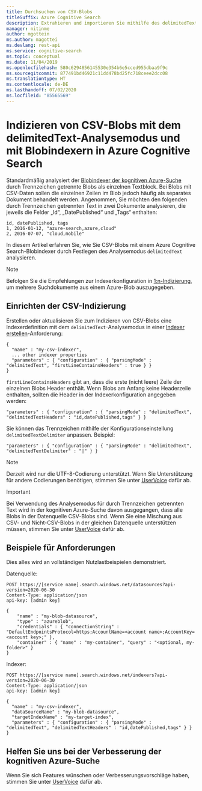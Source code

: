 ```yaml
---
title: Durchsuchen von CSV-Blobs
titleSuffix: Azure Cognitive Search
description: Extrahieren und importieren Sie mithilfe des delimitedText-Analysemodus CSV-Dateien aus Azure Blob Storage.
manager: nitinme
author: mgottein
ms.author: magottei
ms.devlang: rest-api
ms.service: cognitive-search
ms.topic: conceptual
ms.date: 11/04/2019
ms.openlocfilehash: 580c6294856145530e354b6e5cced955dbaa9f9c
ms.sourcegitcommit: 877491bd46921c11dd478bd25fc718ceee2dcc08
ms.translationtype: HT
ms.contentlocale: de-DE
ms.lasthandoff: 07/02/2020
ms.locfileid: "85565569"
---
```

# <a name="how-to-index-csv-blobs-using-delimitedtext-parsing-mode-and-blob-indexers-in-azure-cognitive-search"></a>Indizieren von CSV-Blobs mit dem delimitedText-Analysemodus und mit Blobindexern in Azure Cognitive Search

Standardmäßig analysiert der [Blobindexer der kognitiven Azure-Suche](search-howto-indexing-azure-blob-storage.md) durch Trennzeichen getrennte Blobs als einzelnen Textblock. Bei Blobs mit CSV-Daten sollen die einzelnen Zeilen im Blob jedoch häufig als separates Dokument behandelt werden. Angenommen, Sie möchten den folgenden durch Trennzeichen getrennten Text in zwei Dokumente analysieren, die jeweils die Felder „Id“, „DatePublished“ und „Tags“ enthalten: 

    id, datePublished, tags
    1, 2016-01-12, "azure-search,azure,cloud" 
    2, 2016-07-07, "cloud,mobile" 

In diesem Artikel erfahren Sie, wie Sie CSV-Blobs mit einem Azure Cognitive Search-Blobindexer durch Festlegen des Analysemodus `delimitedText` analysieren. 

> [!NOTE]
> Befolgen Sie die Empfehlungen zur Indexerkonfiguration in [1:n-Indizierung](search-howto-index-one-to-many-blobs.md), um mehrere Suchdokumente aus einem Azure-Blob auszugegeben.

## <a name="setting-up-csv-indexing"></a>Einrichten der CSV-Indizierung
Erstellen oder aktualisieren Sie zum Indizieren von CSV-Blobs eine Indexerdefinition mit dem `delimitedText`-Analysemodus in einer [Indexer erstellen](https://docs.microsoft.com/rest/api/searchservice/create-indexer)-Anforderung:

    {
      "name" : "my-csv-indexer",
      ... other indexer properties
      "parameters" : { "configuration" : { "parsingMode" : "delimitedText", "firstLineContainsHeaders" : true } }
    }

`firstLineContainsHeaders` gibt an, dass die erste (nicht leere) Zeile der einzelnen Blobs Header enthält.
Wenn Blobs am Anfang keine Headerzeile enthalten, sollten die Header in der Indexerkonfiguration angegeben werden: 

    "parameters" : { "configuration" : { "parsingMode" : "delimitedText", "delimitedTextHeaders" : "id,datePublished,tags" } } 

Sie können das Trennzeichen mithilfe der Konfigurationseinstellung `delimitedTextDelimiter` anpassen. Beispiel:

    "parameters" : { "configuration" : { "parsingMode" : "delimitedText", "delimitedTextDelimiter" : "|" } }

> [!NOTE]
> Derzeit wird nur die UTF-8-Codierung unterstützt. Wenn Sie Unterstützung für andere Codierungen benötigen, stimmen Sie unter [UserVoice](https://feedback.azure.com/forums/263029-azure-search) dafür ab.

> [!IMPORTANT]
> Bei Verwendung des Analysemodus für durch Trennzeichen getrennten Text wird in der kognitiven Azure-Suche davon ausgegangen, dass alle Blobs in der Datenquelle CSV-Blobs sind. Wenn Sie eine Mischung aus CSV- und Nicht-CSV-Blobs in der gleichen Datenquelle unterstützen müssen, stimmen Sie unter [UserVoice](https://feedback.azure.com/forums/263029-azure-search) dafür ab.
> 
> 

## <a name="request-examples"></a>Beispiele für Anforderungen
Dies alles wird an vollständigen Nutzlastbeispielen demonstriert. 

Datenquelle: 

    POST https://[service name].search.windows.net/datasources?api-version=2020-06-30
    Content-Type: application/json
    api-key: [admin key]

    {
        "name" : "my-blob-datasource",
        "type" : "azureblob",
        "credentials" : { "connectionString" : "DefaultEndpointsProtocol=https;AccountName=<account name>;AccountKey=<account key>;" },
        "container" : { "name" : "my-container", "query" : "<optional, my-folder>" }
    }   

Indexer:

    POST https://[service name].search.windows.net/indexers?api-version=2020-06-30
    Content-Type: application/json
    api-key: [admin key]

    {
      "name" : "my-csv-indexer",
      "dataSourceName" : "my-blob-datasource",
      "targetIndexName" : "my-target-index",
      "parameters" : { "configuration" : { "parsingMode" : "delimitedText", "delimitedTextHeaders" : "id,datePublished,tags" } }
    }

## <a name="help-us-make-azure-cognitive-search-better"></a>Helfen Sie uns bei der Verbesserung der kognitiven Azure-Suche
Wenn Sie sich Features wünschen oder Verbesserungsvorschläge haben, stimmen Sie unter [UserVoice](https://feedback.azure.com/forums/263029-azure-search/) dafür ab.

